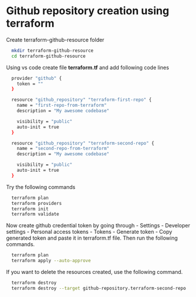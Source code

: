 # Github repository creation using terraform

Create terraform-github-resource folder 
```sh
  mkdir terraform-github-resource
  cd terraform-github-resource
```
Using vs code create file <b>terraform.tf</b> and add following code lines
```sh
  provider "github" {
    token = ""
  }

  resource "github_repository" "terraform-first-repo" {
    name = "first-repo-from-terraform"
    description = "My awesome codebase"

    visibility = "public"
    auto-init = true
  }

  resource "github_repository" "terraform-second-repo" {
    name = "second-repo-from-terraform"
    description = "My awesome codebase"

    visibility = "public"
    auto-init = true
  }
```

Try the following commands
```sh
  terraform plan
  terraform providers
  terraform init
  terraform validate
```

Now create github credential token by going through - Settings - Developer settings - Personal access tokens - Tokens - Generate token - Copy generated token and paste it in terraform.tf file. Then run the following commands.
```sh
  terraform plan
  terraform apply --auto-approve
```

If you want to delete the resources created, use the following command.
```sh
  terraform destroy
  terraform destroy --target github-repository.terraform-second-repo
```
